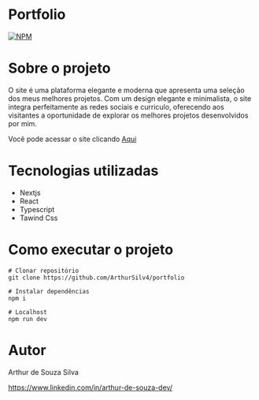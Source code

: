 # Portfolio
[![NPM](https://img.shields.io/npm/l/react)](https://github.com/ArthurSilv4/portfolio/blob/master/LICENSE)

# Sobre o projeto

O site é uma plataforma elegante e moderna que apresenta uma seleção dos meus melhores projetos. Com um design elegante e minimalista, o site integra perfeitamente as redes sociais e curriculo, oferecendo aos visitantes a oportunidade de explorar os melhores projetos desenvolvidos por mim.

Você pode acessar o site clicando [Aqui](https://portfolio-arthur-souza.vercel.app)

# Tecnologias utilizadas

- Nextjs
- React
- Typescript
- Tawind Css

# Como executar o projeto

```
# Clonar repositório
git clone https://github.com/ArthurSilv4/portfolio

# Instalar dependências
npm i

# Localhost
npm run dev
```
# Autor

Arthur de Souza Silva

https://www.linkedin.com/in/arthur-de-souza-dev/

